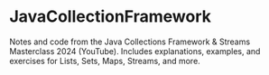 # JavaCollectionFramework
Notes and code from the Java Collections Framework &amp; Streams Masterclass 2024 (YouTube). Includes explanations, examples, and exercises for Lists, Sets, Maps, Streams, and more.
